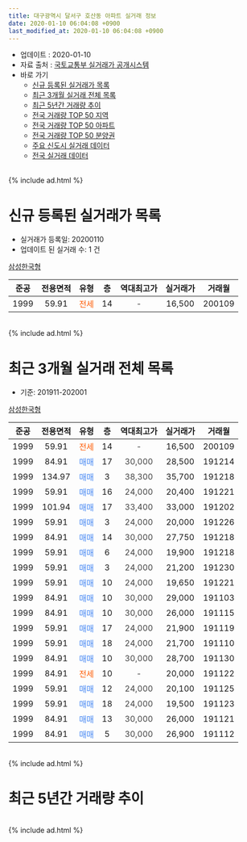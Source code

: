 ```yaml
---
title: 대구광역시 달서구 호산동 아파트 실거래 정보
date: 2020-01-10 06:04:08 +0900
last_modified_at: 2020-01-10 06:04:08 +0900
---
```


* 업데이트 : 2020-01-10
* 자료 출처 : [국토교통부 실거래가 공개시스템](http://rt.molit.go.kr)
* 바로 가기
    * [신규 등록된 실거래가 목록](#신규-등록된-실거래가-목록)
    * [최근 3개월 실거래 전체 목록](#최근-3개월-실거래-전체-목록)
    * [최근 5년간 거래량 추이](#최근-5년간-거래량-추이)
    * [전국 거래량 TOP 50 지역](https://inasie.github.io/apt-trade-info/최근-3개월-전국에서-가장-거래가-많이-발생한-지역)
    * [전국 거래량 TOP 50 아파트](https://inasie.github.io/apt-trade-info/최근-3개월-전국에서-가장-거래가-많이-발생한-아파트)
    * [전국 거래량 TOP 50 분양권](https://inasie.github.io/apt-trade-info/최근-3개월-전국에서-가장-거래가-많이-발생한-분양권)
    * [주요 신도시 실거래 데이터](https://inasie.github.io/apt-trade-info/주요-신도시)
    * [전국 실거래 데이터](https://inasie.github.io/apt-trade-info/전국)
<br>
{% include ad.html %}
<br>

# 신규 등록된 실거래가 목록
* 실거래가 등록일: 20200110
* 업데이트 된 실거래 수: 1 건


[삼성한국형](https://search.naver.com/search.naver?query=%EB%8C%80%EA%B5%AC%EA%B4%91%EC%97%AD%EC%8B%9C+%EB%8B%AC%EC%84%9C%EA%B5%AC+%ED%98%B8%EC%82%B0%EB%8F%99+%EC%82%BC%EC%84%B1%ED%95%9C%EA%B5%AD%ED%98%95)

|준공|전용면적|유형|층|역대최고가|실거래가|거래월|
|:---:|:---:|:---:|:---:|:---:|:---:|:---:|
|1999|59.91|<span style="color:#ff5a00">전세</span>|14|<span style="color:#444444">-</span>|16,500|200109|


<br>
{% include ad.html %}
<br>

# 최근 3개월 실거래 전체 목록
* 기준: 201911-202001


[삼성한국형](https://search.naver.com/search.naver?query=%EB%8C%80%EA%B5%AC%EA%B4%91%EC%97%AD%EC%8B%9C+%EB%8B%AC%EC%84%9C%EA%B5%AC+%ED%98%B8%EC%82%B0%EB%8F%99+%EC%82%BC%EC%84%B1%ED%95%9C%EA%B5%AD%ED%98%95)

|준공|전용면적|유형|층|역대최고가|실거래가|거래월|
|:---:|:---:|:---:|:---:|:---:|:---:|:---:|
|1999|59.91|<span style="color:#ff5a00">전세</span>|14|<span style="color:#444444">-</span>|16,500|200109|
|1999|84.91|<span style="color:#4285f3">매매</span>|17|<span style="color:#444444">30,000</span>|28,500|191214|
|1999|134.97|<span style="color:#4285f3">매매</span>|3|<span style="color:#444444">38,300</span>|35,700|191218|
|1999|59.91|<span style="color:#4285f3">매매</span>|16|<span style="color:#444444">24,000</span>|20,400|191221|
|1999|101.94|<span style="color:#4285f3">매매</span>|17|<span style="color:#444444">33,400</span>|33,000|191202|
|1999|59.91|<span style="color:#4285f3">매매</span>|3|<span style="color:#444444">24,000</span>|20,000|191226|
|1999|84.91|<span style="color:#4285f3">매매</span>|14|<span style="color:#444444">30,000</span>|27,750|191218|
|1999|59.91|<span style="color:#4285f3">매매</span>|6|<span style="color:#444444">24,000</span>|19,900|191218|
|1999|59.91|<span style="color:#4285f3">매매</span>|3|<span style="color:#444444">24,000</span>|21,200|191230|
|1999|59.91|<span style="color:#4285f3">매매</span>|10|<span style="color:#444444">24,000</span>|19,650|191221|
|1999|84.91|<span style="color:#4285f3">매매</span>|10|<span style="color:#444444">30,000</span>|29,000|191103|
|1999|84.91|<span style="color:#4285f3">매매</span>|10|<span style="color:#444444">30,000</span>|26,000|191115|
|1999|59.91|<span style="color:#4285f3">매매</span>|17|<span style="color:#444444">24,000</span>|21,900|191119|
|1999|59.91|<span style="color:#4285f3">매매</span>|18|<span style="color:#444444">24,000</span>|21,700|191110|
|1999|84.91|<span style="color:#4285f3">매매</span>|10|<span style="color:#444444">30,000</span>|28,700|191130|
|1999|84.91|<span style="color:#ff5a00">전세</span>|10|<span style="color:#444444">-</span>|20,000|191122|
|1999|59.91|<span style="color:#4285f3">매매</span>|12|<span style="color:#444444">24,000</span>|20,100|191125|
|1999|59.91|<span style="color:#4285f3">매매</span>|18|<span style="color:#444444">24,000</span>|19,500|191123|
|1999|84.91|<span style="color:#4285f3">매매</span>|13|<span style="color:#444444">30,000</span>|26,000|191121|
|1999|84.91|<span style="color:#4285f3">매매</span>|5|<span style="color:#444444">30,000</span>|26,900|191112|


<br>
{% include ad.html %}
<br>

# 최근 5년간 거래량 추이


<div style="width:100%;">
    <canvas id="deal_progress" height="200"></canvas>
</div>

<script>
new Chart(document.getElementById("deal_progress"), {
    type: 'line',
    data: {
        labels: ['201501','201502','201503','201504','201505','201506','201507','201508','201509','201510','201511','201512','201601','201602','201603','201604','201605','201606','201607','201608','201609','201610','201611','201612','201701','201702','201703','201704','201705','201706','201707','201708','201709','201710','201711','201712','201801','201802','201803','201804','201805','201806','201807','201808','201809','201810','201811','201812','201901','201902','201903','201904','201905','201906','201907','201908','201909','201910','201911','201912','202001'],
        datasets: [{
            label: '매매',
            pointRadius: 1,
            data: [11, 8, 9, 12, 6, 14, 12, 13, 9, 11, 5, 4, 1, 0, 1, 2, 6, 2, 6, 5, 10, 9, 15, 3, 6, 11, 6, 6, 5, 13, 15, 14, 9, 9, 9, 4, 7, 6, 13, 5, 9, 11, 11, 7, 6, 12, 3, 8, 12, 6, 2, 5, 11, 6, 1, 5, 7, 6, 9, 9, 0],
            borderColor: "rgba(255, 201, 14, 1)",
            backgroundColor: "rgba(255, 201, 14, 0.5)",
            fill: false,
            lineTension: 0
        },{
            label: '전월세',
            pointRadius: 1,
            data: [6, 6, 6, 3, 4, 4, 8, 8, 5, 9, 5, 3, 6, 7, 4, 2, 5, 10, 2, 2, 4, 5, 12, 7, 7, 6, 3, 7, 5, 0, 3, 4, 5, 3, 3, 2, 1, 5, 6, 5, 6, 4, 6, 4, 4, 9, 4, 7, 7, 9, 8, 5, 1, 4, 2, 2, 2, 3, 1, 0, 1],
            borderColor: "rgba(0, 141, 185, 1)",
            backgroundColor: "rgba(0, 141, 185, 0.5)",
            fill: false,
            lineTension: 0
        }
        ]
    },
    options: {
        responsive: true,
        title: {
            display: false
        },
        tooltips: {
            mode: 'index',
            intersect: false
        },
        hover: {
            mode: 'nearest',
            intersect: true
        },
        scales: {
            xAxes: [{
                display: true,
                scaleLabel: {
                    display: true,
                    labelString: '년/월'
                }
            }],
            yAxes: [{
                display: true,
                ticks: {
                    suggestedMin: 0,
                },
                scaleLabel: {
                    display: true,
                    labelString: '실거래 수'
                }
            }]
        }
    }
});

</script>


<br>
{% include ad.html %}
<br>

